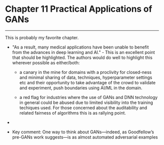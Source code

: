 
# Chapter 11 Practical Applications of GANs
---
  This is probably my favorite chapter.

  * "As a result, many medical applications have been unable to benefit from
the advances in deep learning and AI." - This is an excellent point that should be highlighted. The authors would do well to highlight this wherever possible as either/both:
    - a canary in the mine for domains with a proclivity for closed-ness and minimal sharing of data, techniques, hyperparameter settings etc and their opportunity to take advantage of the crowd to validate and experiment, push boundaries using AI/ML in the domain.

    - a red flag for industries where the use of GANs and DNN technology in general could be abused due to limited visibility into the training techiques used. For those concerned about the auditability and related fairness of algorithms this is as rallying point.

  *  

  * Key comment: One way to think about GANs—indeed, as Goodfellow’s pre-GANs work suggests—is as almost automated adversarial examples
